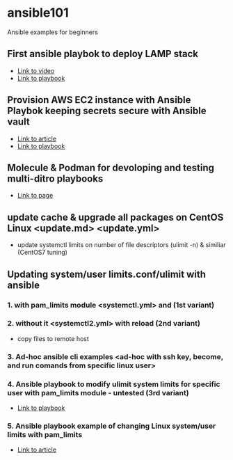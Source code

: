 # ansible101
Ansible examples for beginners

## First ansible playbok to deploy LAMP stack
* [Link to video](https://www.youtube.com/watch?v=Bl1Iab8B1L8)
* [Link to playbook](https://github.com/telecomprofi/ansible101/blob/main/ansible_LAMP.md)

## Provision AWS EC2 instance with Ansible Playbok keeping secrets secure with Ansible vault
* [Link to article](https://medium.datadriveninvestor.com/devops-using-ansible-to-provision-aws-ec2-instances-3d70a1cb155f)
* [Link to playbook](https://github.com/telecomprofi/ansible101/blob/main/ansible_aws_ec2/ansible_aws_ec2_creation.yml)

## Molecule & Podman for devoloping and testing multi-ditro playbooks
* [Link to page](https://github.com/telecomprofi/ansible101/blob/main/molecule.md)


## update cache & upgrade all packages on CentOS Linux <update.md> <update.yml>
* update systemctl limits on number of file descriptors (ulimit -n) & similiar (CentOS7 tuning)

## Updating system/user limits.conf/ulimit with ansible

### 1. with pam_limits module <systemctl.yml> and (1st variant)


### 2. without it <systemctl2.yml> with reload (2nd variant)
* copy files to remote host

### 3. Ad-hoc ansible cli examples <ad-hoc with ssh key, become, and run comands from specific linux user>

### 4. Ansible playbook to modify ulimit system limits for specific user with pam_limits module - untested (3rd variant) 
* [Link to playbook](https://github.com/telecomprofi/ansible101/blob/main/modify_ulimit%20using%20pam_limits%20module_untested.yml)


### 5.  Ansible playbook example of changing Linux system/user limits with pam_limits 
* [Link to article](https://github.com/telecomprofi/ansible101/blob/main/limits.conf%20with%20Ansible.md)

  



